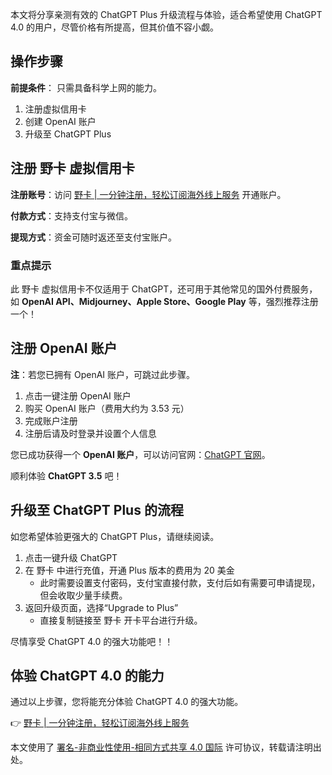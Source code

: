 本文将分享亲测有效的 ChatGPT Plus 升级流程与体验，适合希望使用 ChatGPT 4.0 的用户，尽管价格有所提高，但其价值不容小觑。

## 操作步骤

**前提条件**： 只需具备科学上网的能力。

1. 注册虚拟信用卡
2. 创建 OpenAI 账户
3. 升级至 ChatGPT Plus

## 注册 野卡 虚拟信用卡

**注册账号**：访问 [野卡 | 一分钟注册，轻松订阅海外线上服务](https://bit.ly/bewildcard) 开通账户。

**付款方式**：支持支付宝与微信。

**提现方式**：资金可随时返还至支付宝账户。

### 重点提示
此 野卡 虚拟信用卡不仅适用于 ChatGPT，还可用于其他常见的国外付费服务，如 **OpenAI API、Midjourney、Apple Store、Google Play** 等，强烈推荐注册一个！

## 注册 OpenAI 账户

**注**：若您已拥有 OpenAI 账户，可跳过此步骤。

1. 点击一键注册 OpenAI 账户
2. 购买 OpenAI 账户（费用大约为 3.53 元）
3. 完成账户注册
4. 注册后请及时登录并设置个人信息

您已成功获得一个 **OpenAI 账户**，可以访问官网：[ChatGPT 官网](https://chat.openai.com/)。

顺利体验 **ChatGPT 3.5** 吧！

## 升级至 ChatGPT Plus 的流程

如您希望体验更强大的 ChatGPT Plus，请继续阅读。

1. 点击一键升级 ChatGPT
2. 在 野卡 中进行充值，开通 Plus 版本的费用为 20 美金
   - 此时需要设置支付密码，支付宝直接付款，支付后如有需要可申请提现，但会收取少量手续费。
3. 返回升级页面，选择“Upgrade to Plus”
   - 直接复制链接至 野卡 开卡平台进行升级。

尽情享受 ChatGPT 4.0 的强大功能吧！！

## 体验 ChatGPT 4.0 的能力

通过以上步骤，您将能充分体验 ChatGPT 4.0 的强大功能。

👉 [野卡 | 一分钟注册，轻松订阅海外线上服务](https://bit.ly/bewildcard)

本文使用了 [署名-非商业性使用-相同方式共享 4.0 国际](https://creativecommons.org/licenses/by-nc-sa/4.0/) 许可协议，转载请注明出处。
